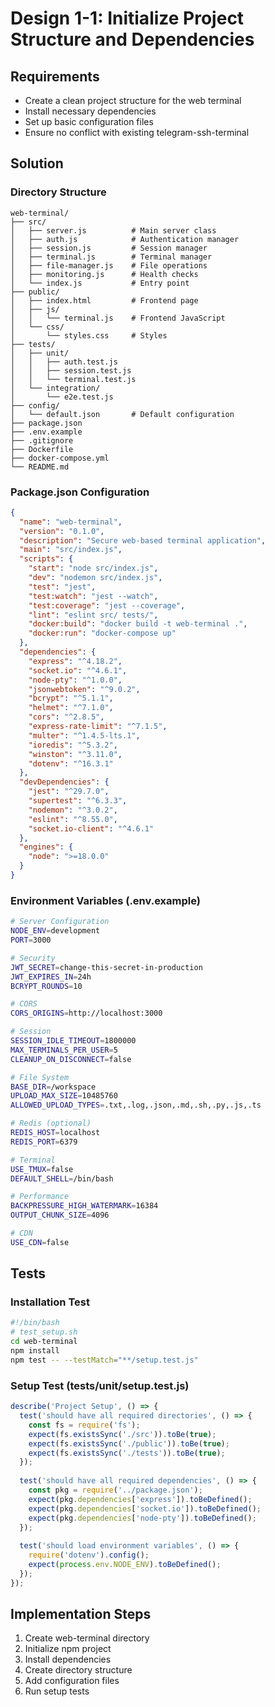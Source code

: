 # Design 1-1: Initialize Project Structure and Dependencies

## Requirements
- Create a clean project structure for the web terminal
- Install necessary dependencies
- Set up basic configuration files
- Ensure no conflict with existing telegram-ssh-terminal

## Solution

### Directory Structure
```
web-terminal/
├── src/
│   ├── server.js          # Main server class
│   ├── auth.js            # Authentication manager
│   ├── session.js         # Session manager
│   ├── terminal.js        # Terminal manager
│   ├── file-manager.js    # File operations
│   ├── monitoring.js      # Health checks
│   └── index.js           # Entry point
├── public/
│   ├── index.html         # Frontend page
│   ├── js/
│   │   └── terminal.js    # Frontend JavaScript
│   └── css/
│       └── styles.css     # Styles
├── tests/
│   ├── unit/
│   │   ├── auth.test.js
│   │   ├── session.test.js
│   │   └── terminal.test.js
│   └── integration/
│       └── e2e.test.js
├── config/
│   └── default.json       # Default configuration
├── package.json
├── .env.example
├── .gitignore
├── Dockerfile
├── docker-compose.yml
└── README.md
```

### Package.json Configuration
```json
{
  "name": "web-terminal",
  "version": "0.1.0",
  "description": "Secure web-based terminal application",
  "main": "src/index.js",
  "scripts": {
    "start": "node src/index.js",
    "dev": "nodemon src/index.js",
    "test": "jest",
    "test:watch": "jest --watch",
    "test:coverage": "jest --coverage",
    "lint": "eslint src/ tests/",
    "docker:build": "docker build -t web-terminal .",
    "docker:run": "docker-compose up"
  },
  "dependencies": {
    "express": "^4.18.2",
    "socket.io": "^4.6.1",
    "node-pty": "^1.0.0",
    "jsonwebtoken": "^9.0.2",
    "bcrypt": "^5.1.1",
    "helmet": "^7.1.0",
    "cors": "^2.8.5",
    "express-rate-limit": "^7.1.5",
    "multer": "^1.4.5-lts.1",
    "ioredis": "^5.3.2",
    "winston": "^3.11.0",
    "dotenv": "^16.3.1"
  },
  "devDependencies": {
    "jest": "^29.7.0",
    "supertest": "^6.3.3",
    "nodemon": "^3.0.2",
    "eslint": "^8.55.0",
    "socket.io-client": "^4.6.1"
  },
  "engines": {
    "node": ">=18.0.0"
  }
}
```

### Environment Variables (.env.example)
```bash
# Server Configuration
NODE_ENV=development
PORT=3000

# Security
JWT_SECRET=change-this-secret-in-production
JWT_EXPIRES_IN=24h
BCRYPT_ROUNDS=10

# CORS
CORS_ORIGINS=http://localhost:3000

# Session
SESSION_IDLE_TIMEOUT=1800000
MAX_TERMINALS_PER_USER=5
CLEANUP_ON_DISCONNECT=false

# File System
BASE_DIR=/workspace
UPLOAD_MAX_SIZE=10485760
ALLOWED_UPLOAD_TYPES=.txt,.log,.json,.md,.sh,.py,.js,.ts

# Redis (optional)
REDIS_HOST=localhost
REDIS_PORT=6379

# Terminal
USE_TMUX=false
DEFAULT_SHELL=/bin/bash

# Performance
BACKPRESSURE_HIGH_WATERMARK=16384
OUTPUT_CHUNK_SIZE=4096

# CDN
USE_CDN=false
```

## Tests

### Installation Test
```bash
#!/bin/bash
# test_setup.sh
cd web-terminal
npm install
npm test -- --testMatch="**/setup.test.js"
```

### Setup Test (tests/unit/setup.test.js)
```javascript
describe('Project Setup', () => {
  test('should have all required directories', () => {
    const fs = require('fs');
    expect(fs.existsSync('./src')).toBe(true);
    expect(fs.existsSync('./public')).toBe(true);
    expect(fs.existsSync('./tests')).toBe(true);
  });
  
  test('should have all required dependencies', () => {
    const pkg = require('../package.json');
    expect(pkg.dependencies['express']).toBeDefined();
    expect(pkg.dependencies['socket.io']).toBeDefined();
    expect(pkg.dependencies['node-pty']).toBeDefined();
  });
  
  test('should load environment variables', () => {
    require('dotenv').config();
    expect(process.env.NODE_ENV).toBeDefined();
  });
});
```

## Implementation Steps
1. Create web-terminal directory
2. Initialize npm project
3. Install dependencies
4. Create directory structure
5. Add configuration files
6. Run setup tests